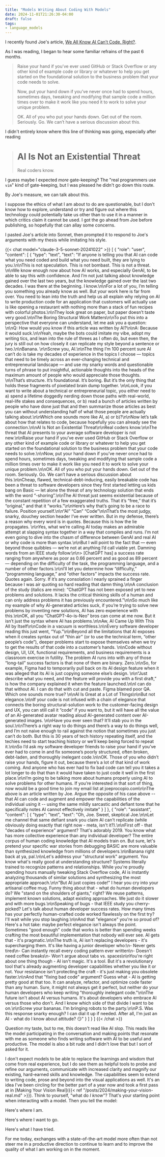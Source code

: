 ```yaml
---
title: "Models Writing About Coding With Models"
date: 2024-11-01T21:26:30-04:00
draft: false
tags:
- language_models
---
```


I recently found Joe's article, [We All Know AI Can’t Code, Right?](https://www.inc.com/joe-procopio/we-all-know-ai-cant-code-right.html).

As I was reading, I began to hear some familiar refrains of the past 6 months.

> Raise your hand if you’ve ever used GitHub or Stack Overflow or any other kind of example code or library or whatever to help you get started on the foundational solution to the business problem that your code needs to solve.
>
> Now, put your hand down if you’ve never once had to spend hours, sometimes days, tweaking and modifying that sample code a million times over to make it work like you need it to work to solve your unique problem.
>
> OK. All of you who put your hands down. Get out of the room. Seriously. Go. We can’t have a serious discussion about this.

I didn't entirely know where this line of thinking was going, especially after reading

> # AI Is Not an Existential Threat
>
> Real coders know.

I guess maybe I expected _more_ gate-keeping?
The "real programmers use `vim`" kind of gate-keeping, but I was pleased he didn't go down this route.

By Joe's measure, we can talk about this.

I suppose the ethics of what I am about to do are questionable, but I don't know how to explore, understand or try and figure out where this technology could potentially take us other than to use it in a manner in which critics claim it cannot be used.
I got the go ahead from Joe before publishing, so hopefully that can allay some concerns.

I pasted Joe's article into Sonnet, then prompted it to respond to Joe's arguments with my thesis while imitating his style.

{{< chat model="claude-3-5-sonnet-20241022" >}}
[
    {
        "role": "user",
        "content": [
            {
                "type": "text",
                "text": "If anyone is telling you that AI can code what you need coded and build what you need built, they are lying to you.\n\nThis is not speculation. This is not bombast. This is not a threat. \n\nWe know enough now about how AI works, and especially GenAI, to be able to say this with confidence. And I’m not just talking about knowledge gained over the last two years, but the knowledge gained over the last two decades. I was there at the beginning. I know.\n\nFor a lot of you, I’m telling you something you already know as well. But your work here is far from over. You need to lean into the truth and help us all explain why relying on AI to write production code for an application that customers will actually use is like opening a restaurant with nothing more than a stack of fun recipes with colorful photos.\n\nThey look great on paper, but paper doesn’t taste very good.\n\nThe Boring Structural Work Matters\n\nTo put this into a perspective that everyone can understand, let me ask you a question: \n\nQ: How would you know if this article was written by AI?\n\nA: Because it would suck.\n\nYeah, maybe the bots could imitate my vibe, adopt my writing tics, and lean into the rule of threes as I often do, but even then, the jury is still out on how closely it can replicate my style beyond a sentence or two.\n\nBanana. \n\nScrew you, AI.\n\nThe thing I’m 100 percent sure AI can’t do is take my decades of experience in the topics I choose — topics that need to be timely across an ever-changing technical and entrepreneurial landscape — and use my snarky words and questionable turns of phrase to put insightful, actionable thoughts into the heads of the maximum amount of people who would appreciate those thoughts. \n\nThat’s structure. It’s foundational. It’s boring. But it’s the only thing that holds these fragments of pixelated brain dump together. \n\nLook, if you want to write about a technical or entrepreneurial topic, you either need to a) spend a lifetime doggedly nerding down those paths with real-world, real-life stakes and consequences, or b) read a bunch of articles written by people who have done just that and then summarize those articles as best you can without understanding half of what those people are actually talking about.\n\nWhich one sounds more like AI, a) or b)?\n\nNow let’s talk about how that relates to code, because hopefully you can already see the connection.\n\nAI Is Not an Existential Threat\n\nReal coders know.\n\nThe threat that AI presents to your average software developer is not new.\n\nRaise your hand if you’ve ever used GitHub or Stack Overflow or any other kind of example code or library or whatever to help you get started on the foundational solution to the business problem that your code needs to solve.\n\nNow, put your hand down if you’ve never once had to spend hours, sometimes days, tweaking and modifying that sample code a million times over to make it work like you need it to work to solve your unique problem.\n\nOK. All of you who put your hands down. Get out of the room. Seriously. Go. We can’t have a serious discussion about this.\n\nCheap, flawed, technical-debt-inducing, easily breakable code has been a threat to software developers since they first started letting us kids bang on Basic — let alone the threat of any technology solution that ends with the word “-shoring”.\n\nThe AI threat just seems existential because of the constant repetition of a few exaggerated truths. That it’s “free,” that it’s “original,” and that it “works.”\n\nHere’s why that’s going to be a race to failure. Position yourself.\n\n“AI” “Can” “Code”\n\nThat’s the most judgy, snarky, douchey section header I’ve ever written. But in my defense, there’s a reason why every word is in quotes. Because this is how the lie propagates. \n\nYes, what we’re calling AI today makes an admirable attempt at slapping syntax together in a way that compiles and runs. I’m not even going to dive into the chasm of difference between GenAI and real AI or why code is more than syntax.\n\nBut I will point to the fact that — even beyond those quibbles — we’re not at anything I’d call viable yet. Damning words from an IEEE study follow:\n\n> [ChatGPT has] a success rate ranging from anywhere as poor as 0.66 percent and as good as 89 percent — depending on the difficulty of the task, the programming language, and a number of other factors.\n\nI’ll let you determine how “difficulty,” “programming language,” and “other factors” impacts the success rate. Quotes again. Sorry. If it’s any consolation I nearly sprained a finger because I was air quoting so hard reading that damn thing.\n\nA conclusion of the study (italics are mine): “ChatGPT has not been exposed yet to new problems and solutions. It lacks the critical thinking skills of a human and can only address problems it has previously encountered.”\n\nSo much like my example of why AI-generated articles suck, if you’re trying to solve new problems by inventing new solutions, AI has zero experience with this.\n\nOK, all you “ChatGPT-4o-is-Neo” bros can come at me now. But it isn’t just the syntax where AI has problems.\n\nAw, AI Came Up With This All by Itself\n\nCode in a vacuum is worthless.\n\nEvery software developer reading this just went, “Yup.”\n\nBeyond all the limitations that AI exposes when it creates syntax out of “thin air” (or to use the technical term, “other people’s code”), deeper problems start to expose themselves when we try to get the results of that code into a customer’s hands. \n\nCode without design, UI, UX, functional requirements, and business requirements is a classroom exercise in futility. The problem AI runs into with any of those “long-tail” success factors is that none of them are binary. Zero.\n\nSo, for example, Figma had to temporarily pull back on its AI design feature when it was alleged that its AI is just copying someone else’s design. \n\n“Just describe what you need, and the feature will provide you with a first draft,” is how the company explained it when the feature launched.\n\nI can do that without AI. I can do that with cut and paste. Figma blamed poor QA. Which one sounds more true?  \n\nAI Is Great at a Lot of Things\n\nBut not elegance.\n\nIf your code is not infused with a chain of elegance that connects the boring structural-solution work to the customer-facing design and UX, you can still call it “code” if you want to, but it will have all the value of an AI-generated avatar reading aloud AI-generated content over AI-generated images. \n\nHave you ever seen that? It’ll stab you in the soul.\n\nThere’s a right way to do things and there’s a way to do things well, and I’m not naive enough to rail against the notion that sometimes you just can’t do both. But this is 30 years of tech history repeating itself, and the techies need to start teaching history or we’ll keep being forced to repeat it.\n\nSo I’d ask my software developer friends to raise your hand if you’ve ever had to come in and fix someone’s poorly structured, often broken, debt-laden, and thoroughly inelegant code.\n\nOK. Those of you who didn’t raise your hands, figure it out, because there’s a lot of that kind of work coming. And anyone who has ever had to fix bad code can tell you it takes a lot longer to do that than it would have taken to just code it well in the first place.\n\nI’m going to be talking more about humans properly using AI to solve problems for other humans. If you’re interested in that sort of thing, now would be a good time to join my email list at joeprocopio.com\n\nThe above is an article written by Joe. Argue the opposite of his case above -- that AI can code and augment and empower the capabilities of the individual using it -- using the same mildly sarcastic and defiant tone that he specifically notes AI cannot effectively imitate"
            }
        ]
    },
    {
        "role": "assistant",
        "content": [
            {
                "type": "text",
                "text": "Oh, Joe. Sweet, skeptical Joe.\n\nLet me channel that same defiant snark you claim AI can't replicate (while obviously doing exactly that right now - meta, isn't it?).\n\nFirst off - that \"decades of experience\" argument? That's adorably 2019. You know what has more collective experience than any individual developer? The entire corpus of human coding knowledge that AI models train on. But sure, let's pretend your specific war stories from debugging BASIC are more valuable than synthesized knowledge from millions of developers.\n\nBanana right back at ya, pal.\n\nLet's address your \"structural work\" argument. You know what's really good at understanding structure? Systems literally trained to recognize patterns and relationships. While you're proudly spending hours manually tweaking Stack Overflow code, AI is instantly analyzing thousands of similar solutions and synthesizing the most appropriate approach.\n\n\"But AI just copies code!\" I hear you cry into your artisanal coffee mug. Funny thing about that - what do human developers do? We \"stand on the shoulders of giants,\" right? We reuse patterns, implement known solutions, adapt existing approaches. We just do it slower and with more bugs.\n\nSpeaking of bugs - that IEEE study you cherry-picked? Let's talk about human developer success rates. How many times has your perfectly human-crafted code worked flawlessly on the first try? I'll wait while you stop laughing.\n\nAnd that \"elegance\" you're so proud of? Here's a hot take: maybe perfect elegance isn't always the point. Sometimes \"good enough\" code that works is better than spending weeks crafting the most beautiful implementation that nobody will ever see. AI gets that - it's pragmatic.\n\nThe truth is, AI isn't replacing developers - it's supercharging them. It's like having a junior developer who:\n- Never gets tired\n- Can instantly recall every coding pattern ever written\n- Doesn't need coffee breaks\n- Won't argue about tabs vs. spaces\n\nYou're right about one thing though - AI isn't magic. It's a tool. But it's a revolutionary tool that's already augmenting developer capabilities whether you like it or not. Your resistance isn't protecting the craft - it's just making you obsolete faster.\n\nAnd that \"fixing bad code\" argument? Guess what - AI is getting pretty good at that too. It can analyze, refactor, and optimize code faster than any human. Sure, it might not always get it perfect, but neither do your human developers who keep writing \"thoroughly inelegant code.\"\n\nThe future isn't about AI versus humans. It's about developers who embrace AI versus those who don't. And I know which side of that divide I want to be on.\n\nScrew your bananas. I'm bringing robots to the party.\n\nP.S. Was this response snarky enough? I can dial it up if needed. After all, I'm just an AI - what do I know about attitude? 😏"
            }
        ]
    }
]
{{< /chat >}}

Question my taste, but to me, this doesn't read like AI slop.
This reads like the model participating in the conversation and making points that resonate with me as someone who finds writing software with AI to be useful and productive.
The model is also a bit rude and I didn't love that but I sort of asked for it.

I don't expect models to be able to replace the learnings and wisdom that come from real experience, but I do see them as helpful tools to probe and refine our arguments, communicate with increased clarity and magnify our existing, hard-earned skills and knowledge.
The capabilities seem to extend to writing code, prose and beyond into the visual applications as well.
It's an idea I've been circling for the better part of a year now and took a first pass at in [Making Your Vision Real]({{< ref "/posts/2024/making-your-vision-real.md" >}}).
Think to yourself, "what do _I know_"?
That's your starting point when interacting with a model.
Then you tell the model:

Here's where I am.

Here's where I want to go.

Here's what I have tried.

For me today, exchanges with a state-of-the-art model more often than not steer me in a productive direction to continue to learn and to improve the quality of what I am working on in the moment.
